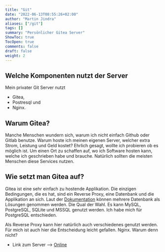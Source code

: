 ```yaml
---
title: "Git"
date: "2022-06-13T08:55:26+02:00"
author: "Martin Jindra"
aliases: ["/git"]
tags: []
summary: "Persönlicher Gitea Server"
ShowToc: true
TocOpen: true
comments: false
draft: false
weight: 2
---
```


## Welche Komponenten nutzt der Server

Mein privater Git Server nutzt

+ Gitea,
+ Postresql und
+ Nginx.

## Warum Gitea?

Manche Menschen wundern sich, warum ich nicht einfach Github oder Gitlab benutze. Warum hoste ich meinen eigenen Server, welcher extra Strom, Leistung und Geld kostet? Ehrlich gesagt, wollte ich probieren ob es möglich ist. Um einen Ort zu schaffen auf, wo ich Software hosten kann, welche ich geschrieben habe und brauche. Natürlich sollten die meisten Menschen diese Services nutzen.

## Wie setzt man Gitea auf?

Gitea ist eine sehr einfach zu hostende Applikation. Die einzigen Bedingungen, die es hat, sind ein Reverse Proxy, eine Datenbank und die Applikation an sich. Laut der [Dokumentation](https://docs.gitea.io/en-us/database-prep/) können mehrere Datenbank als Lösungen genommen werden. Die Qual der Wahl. Es kann MySQL, PostgreSQL, SQLite und MSSQL genutzt werden. Ich habe mich für PostgreSQL entschieden.

Als Reverse Proxy kann hier natürlich auch verschiedenes genutzt werden. Für mich ist auch hier die Entscheidung leicht gefallen. Nginx. Warum denn nicht?

+ Link zum Server --> [Online](https://git.mjindra.eu)
